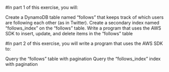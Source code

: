 #In part 1 of this exercise, you will:

Create a DynamoDB table named “follows” that keeps track of which users are following each other (as in Twitter).
Create a secondary index named “follows_index” on the “follows” table.
Write a program that uses the AWS SDK to insert, update, and delete items in the “follows” table

#In part 2 of this exercise, you will write a program that uses the AWS SDK to:

Query the “follows” table with pagination
Query the “follows_index” index with pagination
